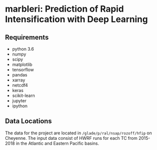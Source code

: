# marbleri: Prediction of Rapid Intensification with Deep Learning

## Requirements
* python 3.6 
* numpy
* scipy
* matplotlib
* tensorflow
* pandas
* xarray
* netcdf4
* keras
* scikit-learn
* jupyter
* ipython


## Data Locations
The data for the project are located in `/glade/p/ral/nsap/rozoff/hfip` on
Cheyenne. The input data consist of HWRF runs for each TC from 2015-2018 in 
the Atlantic and Eastern Pacific basins.